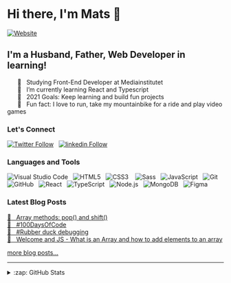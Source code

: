 # Hi there, I'm Mats 👋

[![Website](https://img.shields.io/website?label=www.matshaby.com&style=for-the-badge&url=https%3A%2F%2Fwww.matshaby.com)](https://www.matshaby.com)

## I'm a Husband, Father, Web Developer in learning!

&nbsp;&nbsp;&nbsp;&nbsp;&nbsp;&nbsp;🏫 &nbsp;&nbsp;Studying Front-End Developer at Mediainstitutet
</br>
&nbsp;&nbsp;&nbsp;&nbsp;&nbsp;&nbsp;🌱 &nbsp;&nbsp;I’m currently learning React and Typescript
</br>
&nbsp;&nbsp;&nbsp;&nbsp;&nbsp;&nbsp;🥅 &nbsp;&nbsp;2021 Goals: Keep learning and build fun projects
</br>
&nbsp;&nbsp;&nbsp;&nbsp;&nbsp;&nbsp;👾 &nbsp;&nbsp;Fun fact: I love to run, take my mountainbike for a ride and play video games
<br/>

### Let's Connect

[![Twitter Follow](https://img.shields.io/badge/Twitter-1DA1F2?style=for-the-badge&logo=twitter&logoColor=white&labelColor=1DA1F2)](https://twitter.com/haby_mats)&nbsp;&nbsp;
[![linkedin Follow](https://img.shields.io/badge/LinkedIn-blue?style=for-the-badge&logo=linkedin&labelColor=blue)](https://www.linkedin.com/in/mats-haby/)

### Languages and Tools

![Visual Studio Code](https://img.shields.io/badge/vscode-483F4E?style=for-the-badge&logo=visualstudiocode&logoColor=007ACC&labelColor=2A3138)&nbsp;&nbsp;
![HTML5](https://img.shields.io/badge/HTML-483F4E?style=for-the-badge&logo=html5&logoColor=E34F26&labelColor=2A3138)&nbsp;&nbsp;
![CSS3](https://img.shields.io/badge/CSS-483F4E?style=for-the-badge&logo=css3&logoColor=1572B6&labelColor=2A3138)
&nbsp;&nbsp;
![Sass](https://img.shields.io/badge/Sass-483F4E?style=for-the-badge&logo=sass&logoColor=CC6699&labelColor=2A3138)&nbsp;&nbsp;
![JavaScript](https://img.shields.io/badge/JavaScript-483F4E?style=for-the-badge&logo=JavaScript&logoColor=F7DF1E&labelColor=2A3138)&nbsp;&nbsp;
![Git](https://img.shields.io/badge/Git-483F4E?style=for-the-badge&logo=git&logoColor=F05032&labelColor=2A3138)&nbsp;&nbsp;
![GitHub](https://img.shields.io/badge/GitHub-483F4E?style=for-the-badge&logo=github&logoColor=white&labelColor=2A3138)&nbsp;&nbsp;
![React](https://img.shields.io/badge/React-483F4E?style=for-the-badge&logo=react&logoColor=61DAFB&labelColor=2A3138)&nbsp;&nbsp;
![TypeScript](https://img.shields.io/badge/TypeScript-483F4E?style=for-the-badge&logo=TypeScript&logoColor=3178C6&labelColor=2A3138)&nbsp;&nbsp;
![Node.js](https://img.shields.io/badge/Node.js-483F4E?style=for-the-badge&logo=Node.js&logoColor=339933&labelColor=2A3138)&nbsp;&nbsp;
![MongoDB](https://img.shields.io/badge/MongoDB-483F4E?style=for-the-badge&logo=mongodb&logoColor=47A248&labelColor=2A3138)&nbsp;&nbsp;
![Figma](https://img.shields.io/badge/Figma-483F4E?style=for-the-badge&logo=Figma&logoColor=24E1E&labelColor=2A3138)

### Latest Blog Posts

<!-- BLOG-POST-LIST:START -->

<a href="https://matshaby.hashnode.dev/array-methods-pop-and-shift" target="_blank">📄&nbsp;&nbsp; Array methods: pop() and shift()</a>\
<a href="https://matshaby.hashnode.dev/100daysofcode" target="_blank">📄&nbsp;&nbsp; #100DaysOfCode</a>\
<a href="https://matshaby.hashnode.dev/rubber-duck-debugging" target="_blank">📄&nbsp;&nbsp; #Rubber duck debugging</a>\
<a href="https://matshaby.hashnode.dev/welcome-and-js-what-is-an-array-and-how-to-add-elements-to-an-array" target="_blank">📄&nbsp;&nbsp; Welcome and JS - What is an Array and how to add elements to an array</a>

<!-- BLOG-POST-LIST:END -->

<a href="https://matshaby.hashnode.dev/" target="_blank"> more blog posts...</a>

---

<details>
  <summary>:zap: GitHub Stats</summary>

  <img align="left" alt="Mats Haby's GitHub Stats" src="https://github-readme-stats.vercel.app/api?username=MatsHaby" />
</details>

[website]: https://www.matshaby.com
[twitter]: https://twitter.com/haby_mats
[linkedin]: https://www.linkedin.com/in/mats-haby-95b79136/

